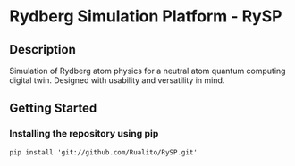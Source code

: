 # Rydberg Simulation Platform - RySP

## Description

Simulation of Rydberg atom physics for a neutral atom quantum computing digital twin. Designed with usability and versatility in mind.


## Getting Started

### Installing the repository using pip

```
pip install 'git://github.com/Rualito/RySP.git'
```

